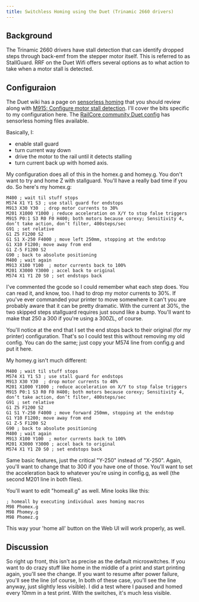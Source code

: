 ```yaml
---
title: Switchless Homing using the Duet (Trinamic 2660 drivers)
---
```

## Background
The Trinamic 2660 drivers have stall detection that can identify dropped steps through back-emf from the stepper motor itself. This is referred to as StallGuard. RRF on the Duet Wifi offers several options as to what action to take when a motor stall is detected.

## Configuraion

The Duet wiki has a page on [sensorless homing](https://duet3d.dozuki.com/Wiki/Stall_detection_and_sensorless_homing) that you should review along with [M915: Configure motor stall detection](https://duet3d.dozuki.com/Wiki/Gcode#Section_M915_Configure_motor_stall_detection). I'll cover the bits specific to my configuration here.
The [RailCore community Duet config](https://github.com/railcore/configs/tree/master/duet) has sensorless homing files available.

Basically, I:
  * enable stall guard
  * turn current way down
  * drive the motor to the rail until it detects stalling
  * turn current back up with homed axis. 

My configuration does all of this in the homex.g and homey.g. You don't want to try and home Z with stallguard. You'll have a really bad time if you do. So here's my homex.g:

```
M400 ; wait til stuff stops
M574 X1 Y1 S3 ; use stall guard for endstops
M913 X30 Y30  ; drop motor currents to 30% 
M201 X1000 Y1000 ; reduce acceleration on X/Y to stop false triggers
M915 P0:1 S3 R0 F0 H400; both motors because corexy; Sensitivity 4, don’t take action, don’t filter, 400steps/sec
G91 ; set relative
G1 Z5 F1200 S2
G1 S1 X-250 F4000 ; move left 250mm, stopping at the endstop
G1 X10 F1200; move away from end
G1 Z-5 F1200 S2
G90 ; back to absolute positioning
M400 ; wait again
M913 X100 Y100  ; motor currents back to 100%
M201 X3000 Y3000 ; accel back to original
M574 X1 Y1 Z0 S0 ; set endstops back 
```


I've commented the gcode so I could remember what each step does. You can read it, and know, too. I had to drop my motor currents to 30%. If you've ever commanded your printer to move somewhere it can't you are probably aware that it can be pretty dramatic. With the current at 30%, the two skipped steps stallguard requires just sound like a bump. You'll want to make that 250 a 300 if you're using a 300ZL, of course. 

You'll notice at the end that I set the end stops back to their original (for my printer) configuration. That's so I could test this without removing my old config. You can do the same; just copy your M574 line from config.g and put it here. 

My homey.g isn't much different:

```
M400 ; wait til stuff stops
M574 X1 Y1 S3 ; use stall guard for endstops
M913 X30 Y30  ; drop motor currents to 40%
M201 X1000 Y1000 ; reduce acceleration on X/Y to stop false triggers
M915 P0:1 S3 R0 F0 H400; both motors because corexy; Sensitivity 4, don’t take action, don’t filter, 400steps/sec
G91 ; set relative
G1 Z5 F1200 S2
G1 S1 Y-250 F4000 ; move forward 250mm, stopping at the endstop
G1 Y10 F1200; move away from end
G1 Z-5 F1200 S2
G90 ; back to absolute positioning
M400 ; wait again
M913 X100 Y100  ; motor currents back to 100%
M201 X3000 Y3000 ; accel back to original
M574 X1 Y1 Z0 S0 ; set endstops back 
```

Same basic features, just the critical "Y-250" instead of "X-250". Again, you'll want to change that to 300 if you have one of those. You'll want to set the acceleration back to whatever you're using in config.g, as well (the second M201 line in both files). 

You'll want to edit "homeall.g" as well. Mine looks like this:

```
; homeall by executing individual axes homing macros
M98 Phomex.g
M98 Phomey.g
M98 Phomez.g
```

This way your 'home all' button on the Web UI will work properly, as well. 

## Discussion

So right up front, this isn't as precise as the default microswitches. If you want to do crazy stuff like home in the middle of a print and start printing again, you'll see the change. If you want to resume after power failure, you'll see the line (of course, In both of these case, you'll see the line anyway, just slightly less visible). I did a test where I paused and homed every 10mm in a test print. With the switches, it's much less visible. 
